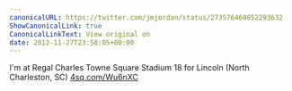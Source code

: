 ```yaml
---
canonicalURL: https://twitter.com/jmjordan/status/273576460852293632
ShowCanonicalLink: true
CanonicalLinkText: View original on
date: 2012-11-27T23:58:05+00:00
---
```

I'm at Regal Charles Towne Square Stadium 18 for Lincoln (North Charleston, SC) [4sq.com/Wu6nXC](http://4sq.com/Wu6nXC)